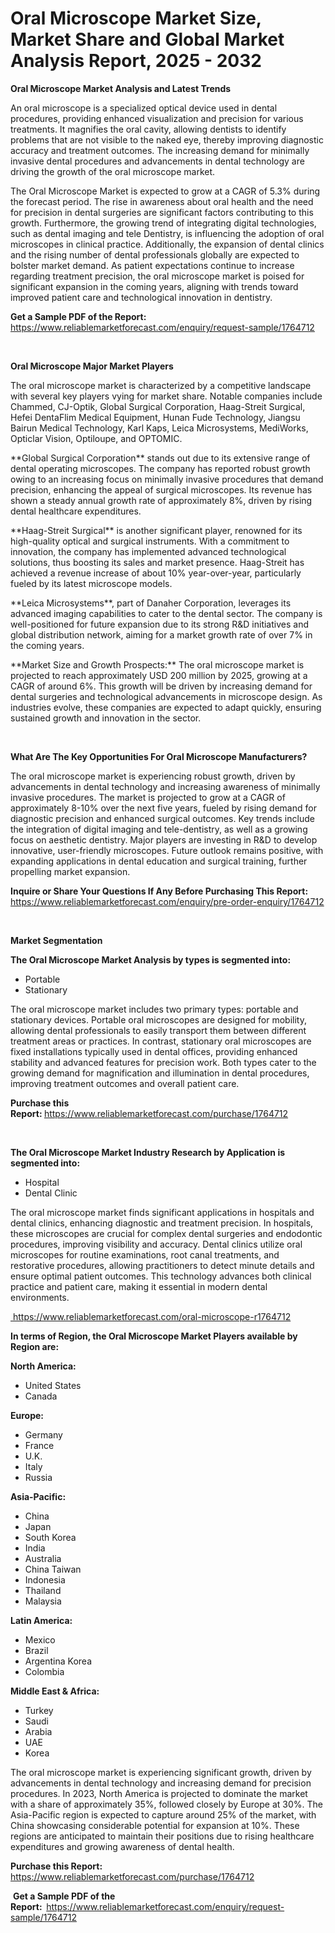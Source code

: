 <p><h1>Oral Microscope Market Size, Market Share and Global Market Analysis Report, 2025 - 2032</h1></p><p><strong>Oral Microscope Market Analysis and Latest Trends</strong></p>
<p><p>An oral microscope is a specialized optical device used in dental procedures, providing enhanced visualization and precision for various treatments. It magnifies the oral cavity, allowing dentists to identify problems that are not visible to the naked eye, thereby improving diagnostic accuracy and treatment outcomes. The increasing demand for minimally invasive dental procedures and advancements in dental technology are driving the growth of the oral microscope market. </p><p>The Oral Microscope Market is expected to grow at a CAGR of 5.3% during the forecast period. The rise in awareness about oral health and the need for precision in dental surgeries are significant factors contributing to this growth. Furthermore, the growing trend of integrating digital technologies, such as dental imaging and tele Dentistry, is influencing the adoption of oral microscopes in clinical practice. Additionally, the expansion of dental clinics and the rising number of dental professionals globally are expected to bolster market demand. As patient expectations continue to increase regarding treatment precision, the oral microscope market is poised for significant expansion in the coming years, aligning with trends toward improved patient care and technological innovation in dentistry.</p></p>
<p><strong>Get a Sample PDF of the Report:&nbsp;</strong> <a href="https://www.reliablemarketforecast.com/enquiry/request-sample/1764712?utm_campaign=3194&utm_medium=2&utm_source=Github&utm_content=ia&utm_term=13042025&utm_id=oral-microscope">https://www.reliablemarketforecast.com/enquiry/request-sample/1764712</a></p>
<p>&nbsp;</p>
<p><strong>Oral Microscope Major Market Players</strong></p>
<p><p>The oral microscope market is characterized by a competitive landscape with several key players vying for market share. Notable companies include Chammed, CJ-Optik, Global Surgical Corporation, Haag-Streit Surgical, Hefei DentaFlim Medical Equipment, Hunan Fude Technology, Jiangsu Bairun Medical Technology, Karl Kaps, Leica Microsystems, MediWorks, Opticlar Vision, Optiloupe, and OPTOMIC.</p><p>**Global Surgical Corporation** stands out due to its extensive range of dental operating microscopes. The company has reported robust growth owing to an increasing focus on minimally invasive procedures that demand precision, enhancing the appeal of surgical microscopes. Its revenue has shown a steady annual growth rate of approximately 8%, driven by rising dental healthcare expenditures.</p><p>**Haag-Streit Surgical** is another significant player, renowned for its high-quality optical and surgical instruments. With a commitment to innovation, the company has implemented advanced technological solutions, thus boosting its sales and market presence. Haag-Streit has achieved a revenue increase of about 10% year-over-year, particularly fueled by its latest microscope models.</p><p>**Leica Microsystems**, part of Danaher Corporation, leverages its advanced imaging capabilities to cater to the dental sector. The company is well-positioned for future expansion due to its strong R&D initiatives and global distribution network, aiming for a market growth rate of over 7% in the coming years.</p><p>**Market Size and Growth Prospects:** The oral microscope market is projected to reach approximately USD 200 million by 2025, growing at a CAGR of around 6%. This growth will be driven by increasing demand for dental surgeries and technological advancements in microscope design. As industries evolve, these companies are expected to adapt quickly, ensuring sustained growth and innovation in the sector.</p></p>
<p>&nbsp;</p>
<p><strong>What Are The Key Opportunities For Oral Microscope Manufacturers?</strong></p>
<p><p>The oral microscope market is experiencing robust growth, driven by advancements in dental technology and increasing awareness of minimally invasive procedures. The market is projected to grow at a CAGR of approximately 8-10% over the next five years, fueled by rising demand for diagnostic precision and enhanced surgical outcomes. Key trends include the integration of digital imaging and tele-dentistry, as well as a growing focus on aesthetic dentistry. Major players are investing in R&D to develop innovative, user-friendly microscopes. Future outlook remains positive, with expanding applications in dental education and surgical training, further propelling market expansion.</p></p>
<p><strong>Inquire or Share Your Questions If Any Before Purchasing This Report:</strong> <a href="https://www.reliablemarketforecast.com/enquiry/pre-order-enquiry/1764712?utm_campaign=3194&utm_medium=2&utm_source=Github&utm_content=ia&utm_term=13042025&utm_id=oral-microscope">https://www.reliablemarketforecast.com/enquiry/pre-order-enquiry/1764712</a></p>
<p>&nbsp;</p>
<p><strong>Market Segmentation</strong></p>
<p><strong>The Oral Microscope Market Analysis by types is segmented into:</strong></p>
<p><ul><li>Portable</li><li>Stationary</li></ul></p>
<p><p>The oral microscope market includes two primary types: portable and stationary devices. Portable oral microscopes are designed for mobility, allowing dental professionals to easily transport them between different treatment areas or practices. In contrast, stationary oral microscopes are fixed installations typically used in dental offices, providing enhanced stability and advanced features for precision work. Both types cater to the growing demand for magnification and illumination in dental procedures, improving treatment outcomes and overall patient care.</p></p>
<p><strong>Purchase this Report:&nbsp;</strong><a href="https://www.reliablemarketforecast.com/purchase/1764712?utm_campaign=3194&utm_medium=2&utm_source=Github&utm_content=ia&utm_term=13042025&utm_id=oral-microscope">https://www.reliablemarketforecast.com/purchase/1764712</a></p>
<p>&nbsp;</p>
<p><strong>The Oral Microscope Market Industry Research by Application is segmented into:</strong></p>
<p><ul><li>Hospital</li><li>Dental Clinic</li></ul></p>
<p><p>The oral microscope market finds significant applications in hospitals and dental clinics, enhancing diagnostic and treatment precision. In hospitals, these microscopes are crucial for complex dental surgeries and endodontic procedures, improving visibility and accuracy. Dental clinics utilize oral microscopes for routine examinations, root canal treatments, and restorative procedures, allowing practitioners to detect minute details and ensure optimal patient outcomes. This technology advances both clinical practice and patient care, making it essential in modern dental environments.</p></p>
<p><a href="https://www.reliablemarketforecast.com/oral-microscope-r1764712?utm_campaign=3194&utm_medium=2&utm_source=Github&utm_content=ia&utm_term=13042025&utm_id=oral-microscope">&nbsp;https://www.reliablemarketforecast.com/oral-microscope-r1764712</a></p>
<p><strong>In terms of Region, the Oral Microscope Market Players available by Region are:</strong></p>
<p>
    <p> <strong> North America: </strong>
        <ul>
            <li>United States</li>
            <li>Canada</li>
        </ul>
        </p> 
    <p> <strong> Europe: </strong>
        <ul>
            <li>Germany</li>
            <li>France</li>
            <li>U.K.</li>
            <li>Italy</li>
            <li>Russia</li>
        </ul>
        </p> 
    <p> <strong> Asia-Pacific: </strong>
        <ul>
            <li>China</li>
            <li>Japan</li>
            <li>South Korea</li>
            <li>India</li>
            <li>Australia</li>
            <li>China Taiwan</li>
            <li>Indonesia</li>
            <li>Thailand</li>
            <li>Malaysia</li>
        </ul>
        </p> 
    <p> <strong> Latin America: </strong>
        <ul>
            <li>Mexico</li>
            <li>Brazil</li>
            <li>Argentina Korea</li>
            <li>Colombia</li>
        </ul>
        </p> 
    <p> <strong> Middle East & Africa: </strong>
        <ul>
            <li>Turkey</li>
            <li>Saudi</li>
            <li>Arabia</li>
            <li>UAE</li>
            <li>Korea</li>
        </ul>
    </p>
    </p>
<p><p>The oral microscope market is experiencing significant growth, driven by advancements in dental technology and increasing demand for precision procedures. In 2023, North America is projected to dominate the market with a share of approximately 35%, followed closely by Europe at 30%. The Asia-Pacific region is expected to capture around 25% of the market, with China showcasing considerable potential for expansion at 10%. These regions are anticipated to maintain their positions due to rising healthcare expenditures and growing awareness of dental health.</p></p>
<p><strong>Purchase this Report: </strong><a href="https://www.reliablemarketforecast.com/purchase/1764712?utm_campaign=3194&utm_medium=2&utm_source=Github&utm_content=ia&utm_term=13042025&utm_id=oral-microscope">https://www.reliablemarketforecast.com/purchase/1764712</a></p>
<p>&nbsp;<strong>Get a Sample PDF of the Report:&nbsp;&nbsp;</strong><a href="https://www.reliablemarketforecast.com/enquiry/request-sample/1764712?utm_campaign=3194&utm_medium=2&utm_source=Github&utm_content=ia&utm_term=13042025&utm_id=oral-microscope">https://www.reliablemarketforecast.com/enquiry/request-sample/1764712</a></p>
<p><strong></strong></p>
<p><p></p><p></p><p></p></p>